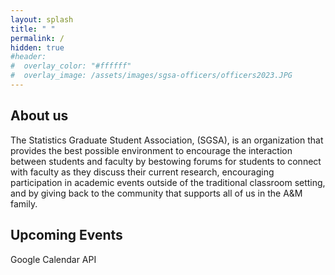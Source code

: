 ```yaml
---
layout: splash
title: " "
permalink: /
hidden: true
#header:
#  overlay_color: "#ffffff"
#  overlay_image: /assets/images/sgsa-officers/officers2023.JPG
---
```


## About us

The Statistics Graduate Student Association, (SGSA), is an organization that provides the best possible environment to encourage the interaction between students and faculty by bestowing forums for students to connect with faculty as they discuss their current research, encouraging participation in academic events outside of the traditional classroom setting, and by giving back to the community that supports all of us in the A&M family.

## Upcoming Events


<!--  <html> -->
<head>
  <title>Google Calendar API Quickstart</title>
  <meta charset="utf-8" />
</head>
<body>
  <p>Google Calendar API</p>
  <pre id="content" style="white-space: pre-wrap;"></pre>

  <script type="text/javascript">
    // API key from the Developer Console
    var API_KEY = 'AIzaSyCT_Btbj57n1IKRzsQr5-4hiPRW2z5R9l8';

    // Array of API discovery doc URLs for APIs used by the quickstart
    var DISCOVERY_DOCS =
      ["https://www.googleapis.com/discovery/v1/apis/calendar/v3/rest"];

    var CALENDAR_ID = 'en.usa#holiday@group.v.calendar.google.com';


    function start() {
      gapi.client.init({
        'apiKey': API_KEY,
        'discoveryDocs': DISCOVERY_DOCS,
      }).then(function() {
        listUpcomingEvents();
      });
    }

    function onLoad() {
      gapi.load('client', start);
    }

    /**
      * Displays a list of events from the public calendar.
      * You'll need to tweak the rest to show the data you like.
      */

    function appendPre(message) {
      var pre = document.getElementById('content');
      var textContent = document.createTextNode(message + '\n');
      pre.appendChild(textContent);
    }

    function listUpcomingEvents() {
      gapi.client.calendar.events.list({
        'calendarId': CALENDAR_ID,
        'timeMin': (new Date()).toISOString(),
        'showDeleted': false,
        'singleEvents': true,
        'orderBy': 'startTime'
      }).then(function(response) {
        var events = response.result.items;
        appendPre('Upcoming holidays:');
        if (events.length > 0) {
          for (i = 0; i < events.length; i++) {
            var event = events[i];
            var when = event.start.dateTime;
            if (!when) {
              when = event.start.date;
            }
            appendPre(event.summary + ' (' + when + ')');
          }
        } else {
          appendPre('No upcoming events found.');
        }
      });
    }

  </script>
  <script async defer src="https://apis.google.com/js/api.js" onload=onLoad();>
  </script>

</body>
<!-- </html> -->

